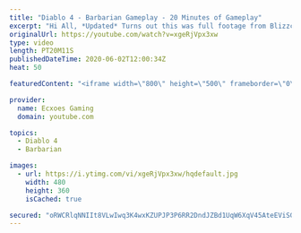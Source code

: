 ```yaml
---
title: "Diablo 4 - Barbarian Gameplay - 20 Minutes of Gameplay"
excerpt: "Hi All, *Updated* Turns out this was full footage from Blizzcon I came across some footage I hadn't seen of D4 before. Obviously the opening parts where at ..."
originalUrl: https://youtube.com/watch?v=xgeRjVpx3xw
type: video
length: PT20M11S
publishedDateTime: 2020-06-02T12:00:34Z
heat: 50

featuredContent: "<iframe width=\"800\" height=\"500\" frameborder=\"0\" src=\"https://www.youtube.com/embed/xgeRjVpx3xw\" allow=\"accelerometer; autoplay; encrypted-media; gyroscope; picture-in-picture\" allowfullscreen></iframe>"

provider:
  name: Ecxoes Gaming
  domain: youtube.com

topics:
  - Diablo 4
  - Barbarian

images:
  - url: https://i.ytimg.com/vi/xgeRjVpx3xw/hqdefault.jpg
    width: 480
    height: 360
    isCached: true

secured: "oRWCRlqNNIIt8VLwIwq3K4wxKZUPJP3P6RR2DndJZBd1UqW6XqV45AteEViSGouBU60MvVTz/VGwaOjmzeePjH5T01MLqq9hrhLVVoay0Ty8bK4XUekT9jJ6AOKZTT6yv29IzEaVQQNWYWly6X857Ztsntr8qRJK/8wZihvtw9kD2HS4OavsCi+S0wJ8KuCDTnCBkCJXHj9hvUJt6LzAGXQIWTOldhSxHCL9wF4dBlQhTJYydNx5bOask4kUWdUXE92n9Fnse6A11uuuJHUKRjPXi8XAcPba3QfB2qcyfSVH5pGGh9ojChm2joOkfXCdL2aZzVmSaaaqXzgb9G4adVJq+0LyMV/hdF003hLKWUJLaE+7JM0jUKOYpKSk1VmEQeYczT7w2zXJjM+w6p9luaeImaLkPbsfxZMjyM+cdGo=;zKtdCmftFWg8/t+tbx/JMw=="
---
```


